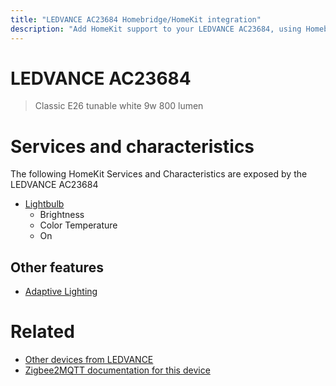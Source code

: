 ```yaml
---
title: "LEDVANCE AC23684 Homebridge/HomeKit integration"
description: "Add HomeKit support to your LEDVANCE AC23684, using Homebridge, Zigbee2MQTT and homebridge-z2m."
---
```

<!---
This file has been GENERATED using src/docgen/docgen.ts
DO NOT EDIT THIS FILE MANUALLY!
-->
# LEDVANCE AC23684
> Classic E26 tunable white 9w 800 lumen


# Services and characteristics
The following HomeKit Services and Characteristics are exposed by
the LEDVANCE AC23684

* [Lightbulb](../../light.md)
  * Brightness
  * Color Temperature
  * On

## Other features
* [Adaptive Lighting](../../light.md)

# Related
* [Other devices from LEDVANCE](../index.md#ledvance)
* [Zigbee2MQTT documentation for this device](https://www.zigbee2mqtt.io/devices/AC23684.html)